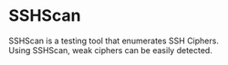 SSHScan
=======

SSHScan is a testing tool that enumerates SSH Ciphers.<br>
Using SSHScan, weak ciphers can be easily detected.
